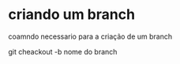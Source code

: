 # criando um branch

coamndo necessario para a criação de um branch

git cheackout -b nome do branch
